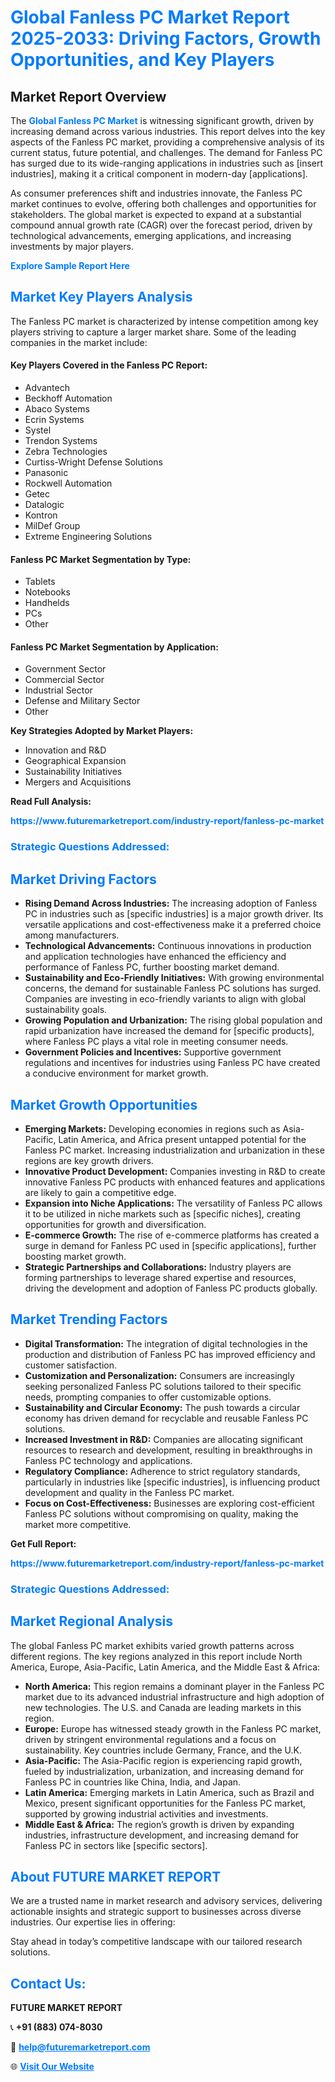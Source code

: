 <h1 style="color: #007BFF;">Global Fanless PC Market Report 2025-2033: Driving Factors, Growth Opportunities, and Key Players</h1>

<section id="overview">
<h2>Market Report Overview</h2>
<p>The <a href="https://www.futuremarketreport.com/industry-report/fanless-pc-market" style="color: #007BFF; text-decoration: none;"><strong>Global Fanless PC Market</strong></a> is witnessing significant growth, driven by increasing demand across various industries. This report delves into the key aspects of the Fanless PC market, providing a comprehensive analysis of its current status, future potential, and challenges. The demand for Fanless PC has surged due to its wide-ranging applications in industries such as [insert industries], making it a critical component in modern-day [applications].</p>
<p>As consumer preferences shift and industries innovate, the Fanless PC market continues to evolve, offering both challenges and opportunities for stakeholders. The global market is expected to expand at a substantial compound annual growth rate (CAGR) over the forecast period, driven by technological advancements, emerging applications, and increasing investments by major players.</p>
</section>

<section id="overview">
<p><a href="https://www.futuremarketreport.com/request-sample/reportId=51382" style="color: #007BFF; text-decoration: none;"><strong>Explore Sample Report Here</strong></a></p>
</section>

<section id="key-players">
<h2 style="color: #007BFF;">Market Key Players Analysis</h2>
<p>The Fanless PC market is characterized by intense competition among key players striving to capture a larger market share. Some of the leading companies in the market include:</p>
<h4>Key Players Covered in the Fanless PC Report:</h4>
<ul><li>Advantech</li><li>Beckhoff Automation</li><li>Abaco Systems</li><li>Ecrin Systems</li><li>Systel</li><li>Trendon Systems</li><li>Zebra Technologies</li><li>Curtiss-Wright Defense Solutions</li><li>Panasonic</li><li>Rockwell Automation</li><li>Getec</li><li>Datalogic</li><li>Kontron</li><li>MilDef Group</li><li>Extreme Engineering Solutions</li></ul>
<h4>Fanless PC Market Segmentation by Type:</h4>
<ul><li>Tablets</li><li>Notebooks</li><li>Handhelds</li><li>PCs</li><li>Other</li></ul>

<h4>Fanless PC Market Segmentation by Application:</h4>
<ul><li>Government Sector</li><li>Commercial Sector</li><li>Industrial Sector</li><li>Defense and Military Sector</li><li>Other</li></ul>
<p><strong>Key Strategies Adopted by Market Players:</strong></p>
<ul>
<li>Innovation and R&D</li>
<li>Geographical Expansion</li>
<li>Sustainability Initiatives</li>
<li>Mergers and Acquisitions</li>
</ul>
</section>

<section>
<p><strong>Read Full Analysis: </strong></p><a href="https://www.futuremarketreport.com/industry-report/fanless-pc-market" style="color: #007BFF; text-decoration: none;"><strong>https://www.futuremarketreport.com/industry-report/fanless-pc-market</strong></a>
<h3 style="color: #007BFF;">Strategic Questions Addressed:</h3>
</section>

<section id="driving-factors">
<h2 style="color: #007BFF;">Market Driving Factors</h2>
<ul>
<li><strong>Rising Demand Across Industries:</strong> The increasing adoption of Fanless PC in industries such as [specific industries] is a major growth driver. Its versatile applications and cost-effectiveness make it a preferred choice among manufacturers.</li>
<li><strong>Technological Advancements:</strong> Continuous innovations in production and application technologies have enhanced the efficiency and performance of Fanless PC, further boosting market demand.</li>
<li><strong>Sustainability and Eco-Friendly Initiatives:</strong> With growing environmental concerns, the demand for sustainable Fanless PC solutions has surged. Companies are investing in eco-friendly variants to align with global sustainability goals.</li>
<li><strong>Growing Population and Urbanization:</strong> The rising global population and rapid urbanization have increased the demand for [specific products], where Fanless PC plays a vital role in meeting consumer needs.</li>
<li><strong>Government Policies and Incentives:</strong> Supportive government regulations and incentives for industries using Fanless PC have created a conducive environment for market growth.</li>
</ul>
</section>

<section id="growth-opportunities">
<h2 style="color: #007BFF;">Market Growth Opportunities</h2>
<ul>
<li><strong>Emerging Markets:</strong> Developing economies in regions such as Asia-Pacific, Latin America, and Africa present untapped potential for the Fanless PC market. Increasing industrialization and urbanization in these regions are key growth drivers.</li>
<li><strong>Innovative Product Development:</strong> Companies investing in R&D to create innovative Fanless PC products with enhanced features and applications are likely to gain a competitive edge.</li>
<li><strong>Expansion into Niche Applications:</strong> The versatility of Fanless PC allows it to be utilized in niche markets such as [specific niches], creating opportunities for growth and diversification.</li>
<li><strong>E-commerce Growth:</strong> The rise of e-commerce platforms has created a surge in demand for Fanless PC used in [specific applications], further boosting market growth.</li>
<li><strong>Strategic Partnerships and Collaborations:</strong> Industry players are forming partnerships to leverage shared expertise and resources, driving the development and adoption of Fanless PC products globally.</li>
</ul>
</section>

<section id="trending-factors">
<h2 style="color: #007BFF;">Market Trending Factors</h2>
<ul>
<li><strong>Digital Transformation:</strong> The integration of digital technologies in the production and distribution of Fanless PC has improved efficiency and customer satisfaction.</li>
<li><strong>Customization and Personalization:</strong> Consumers are increasingly seeking personalized Fanless PC solutions tailored to their specific needs, prompting companies to offer customizable options.</li>
<li><strong>Sustainability and Circular Economy:</strong> The push towards a circular economy has driven demand for recyclable and reusable Fanless PC solutions.</li>
<li><strong>Increased Investment in R&D:</strong> Companies are allocating significant resources to research and development, resulting in breakthroughs in Fanless PC technology and applications.</li>
<li><strong>Regulatory Compliance:</strong> Adherence to strict regulatory standards, particularly in industries like [specific industries], is influencing product development and quality in the Fanless PC market.</li>
<li><strong>Focus on Cost-Effectiveness:</strong> Businesses are exploring cost-efficient Fanless PC solutions without compromising on quality, making the market more competitive.</li>
</ul>
</section>

<section>
<p><strong>Get Full Report: </strong></p><a href="https://www.futuremarketreport.com/industry-report/fanless-pc-market" style="color: #007BFF; text-decoration: none;"><strong>https://www.futuremarketreport.com/industry-report/fanless-pc-market</strong></a>
<h3 style="color: #007BFF;">Strategic Questions Addressed:</h3>
</section>


<section id="regional-analysis">
<h2 style="color: #007BFF;">Market Regional Analysis</h2>
<p>The global Fanless PC market exhibits varied growth patterns across different regions. The key regions analyzed in this report include North America, Europe, Asia-Pacific, Latin America, and the Middle East & Africa:</p>
<ul>
<li><strong>North America:</strong> This region remains a dominant player in the Fanless PC market due to its advanced industrial infrastructure and high adoption of new technologies. The U.S. and Canada are leading markets in this region.</li>
<li><strong>Europe:</strong> Europe has witnessed steady growth in the Fanless PC market, driven by stringent environmental regulations and a focus on sustainability. Key countries include Germany, France, and the U.K.</li>
<li><strong>Asia-Pacific:</strong> The Asia-Pacific region is experiencing rapid growth, fueled by industrialization, urbanization, and increasing demand for Fanless PC in countries like China, India, and Japan.</li>
<li><strong>Latin America:</strong> Emerging markets in Latin America, such as Brazil and Mexico, present significant opportunities for the Fanless PC market, supported by growing industrial activities and investments.</li>
<li><strong>Middle East & Africa:</strong> The region’s growth is driven by expanding industries, infrastructure development, and increasing demand for Fanless PC in sectors like [specific sectors].</li>
</ul>
</section>

<footer>
<h2 style="color: #007BFF;">About FUTURE MARKET REPORT</h2>
<p>We are a trusted name in market research and advisory services, delivering actionable insights and strategic support to businesses across diverse industries. Our expertise lies in offering:</p>

<p>Stay ahead in today’s competitive landscape with our tailored research solutions.</p>

<h2 style="color: #007BFF;">Contact Us:</h2>
<p><strong>FUTURE MARKET REPORT</strong></p>
<p>📞 <strong>+91 (883) 074-8030</strong></p>
<p>📧 <strong><a href="mailto:help@futuremarketreport.com" style="color: #007BFF;">help@futuremarketreport.com</a></strong></p>
<p>🌐 <strong><a href="https://www.futuremarketreport.com/" style="color: #007BFF;">Visit Our Website</a></strong></p>
</footer>